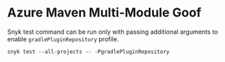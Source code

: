 # Azure Maven Multi-Module Goof

Snyk test command can be run only with passing additional arguments
to enable `gradlePluginRepository` profile. 

```
snyk test --all-projects -- -PgradlePluginRepository
```
